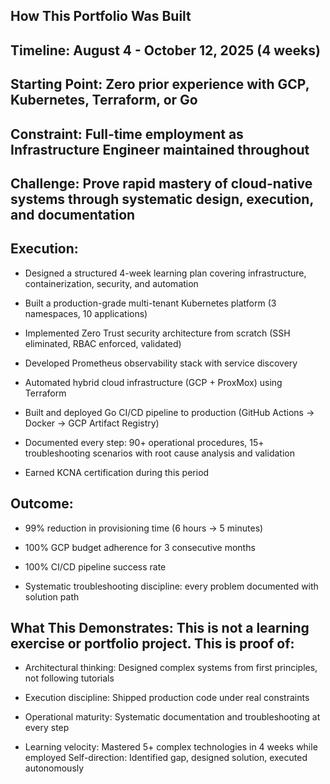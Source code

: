 ## How This Portfolio Was Built

## Timeline: August 4 - October 12, 2025 (4 weeks)

## Starting Point: Zero prior experience with GCP, Kubernetes, Terraform, or Go

## Constraint: Full-time employment as Infrastructure Engineer maintained throughout

## Challenge: Prove rapid mastery of cloud-native systems through systematic design, execution, and documentation

## Execution:

- Designed a structured 4-week learning plan covering infrastructure, containerization, security, and automation

- Built a production-grade multi-tenant Kubernetes platform (3 namespaces, 10 applications)

- Implemented Zero Trust security architecture from scratch (SSH eliminated, RBAC enforced, validated)

- Developed Prometheus observability stack with service discovery

- Automated hybrid cloud infrastructure (GCP + ProxMox) using Terraform

- Built and deployed Go CI/CD pipeline to production (GitHub Actions → Docker → GCP Artifact Registry)

- Documented every step: 90+ operational procedures, 15+ troubleshooting scenarios with root cause analysis and validation

- Earned KCNA certification during this period

## Outcome:

- 99% reduction in provisioning time (6 hours → 5 minutes)

- 100% GCP budget adherence for 3 consecutive months

- 100% CI/CD pipeline success rate

- Systematic troubleshooting discipline: every problem documented with solution path

## What This Demonstrates: This is not a learning exercise or portfolio project. This is proof of:

- Architectural thinking: Designed complex systems from first principles, not following tutorials

- Execution discipline: Shipped production code under real constraints

- Operational maturity: Systematic documentation and troubleshooting at every step

- Learning velocity: Mastered 5+ complex technologies in 4 weeks while employed
Self-direction: Identified gap, designed solution, executed autonomously

